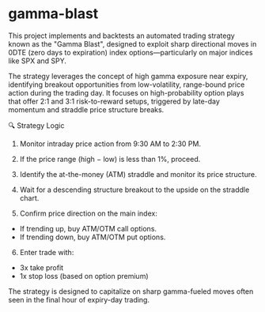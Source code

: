 # gamma-blast
This project implements and backtests an automated trading strategy known as the "Gamma Blast", designed to exploit sharp directional moves in 0DTE (zero days to expiration) index options—particularly on major indices like SPX and SPY.

The strategy leverages the concept of high gamma exposure near expiry, identifying breakout opportunities from low-volatility, range-bound price action during the trading day. It focuses on high-probability option plays that offer 2:1 and 3:1 risk-to-reward setups, triggered by late-day momentum and straddle price structure breaks.

🔍 Strategy Logic
1. Monitor intraday price action from 9:30 AM to 2:30 PM.

2. If the price range (high − low) is less than 1%, proceed.

3. Identify the at-the-money (ATM) straddle and monitor its price structure.

4. Wait for a descending structure breakout to the upside on the straddle chart.

5. Confirm price direction on the main index:
  - If trending up, buy ATM/OTM call options.
  - If trending down, buy ATM/OTM put options.

6. Enter trade with:
  - 3x take profit
  - 1x stop loss (based on option premium)

The strategy is designed to capitalize on sharp gamma-fueled moves often seen in the final hour of expiry-day trading.
